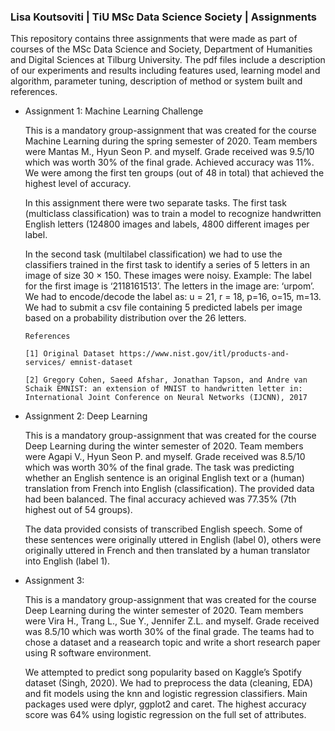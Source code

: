 ### Lisa Koutsoviti | TiU MSc Data Science Society | Assignments

This repository contains three assignments that were made as part of courses of the MSc Data Science and Society, Department of Humanities and Digital Sciences at Tilburg University. The pdf files include a description of our experiments and results including features used, learning model and algorithm, parameter tuning, description of method or system built and references.

- Assignment 1: Machine Learning Challenge

  This is a mandatory group-assignment that was created for the course Machine Learning during the spring semester of 2020. Team members were Mantas M., Hyun Seon P. and myself. Grade received was 9.5/10 which was worth 30% of the final grade. Achieved accuracy was 11%. We were among the first ten groups (out of 48 in total) that achieved the highest level of accuracy. 

  In this assignment there were two separate tasks. The first task (multiclass classification) was to train a model to recognize handwritten English letters (124800 images and labels, 4800 different images per label.

  In the second task (multilabel classification) we had to use the classifiers trained in the first task to identify a series of 5 letters in an image of size 30 × 150. These images were noisy. Example: The label for the first image is ‘2118161513’. The letters in the image are: ‘urpom’. We had to encode/decode the label as: u = 21, r = 18, p=16, o=15, m=13. We had to submit a csv file containing 5 predicted labels per image based on a probability distribution over the 26 letters.

      References

      [1] Original Dataset https://www.nist.gov/itl/products-and-services/ emnist-dataset

      [2] Gregory Cohen, Saeed Afshar, Jonathan Tapson, and Andre van Schaik EMNIST: an extension of MNIST to handwritten letter in: International Joint Conference on Neural Networks (IJCNN), 2017

- Assignment 2: Deep Learning 

  This is a mandatory group-assignment that was created for the course Deep Learning during the winter semester of 2020. Team members were Agapi V., Hyun Seon P. and myself. Grade received was 8.5/10 which was worth 30% of the final grade. The task was predicting whether an English sentence is an original English text or a (human) translation from French into English (classification). The provided data had been balanced. The final accuracy achieved was 77.35% (7th highest out of 54 groups). 

  The data provided consists of transcribed English speech. Some of these sentences were originally uttered in English (label 0), others were originally uttered in French and then translated by a human translator into English (label 1).

- Assignment 3: 

  This is a mandatory group-assignment that was created for the course Deep Learning during the winter semester of 2020. Team members were Vira H., Trang L., Sue Y., Jennifer Z.L. and myself. Grade received was 8.5/10 which was worth 30% of the final grade. The teams had to chose a dataset and a reasearch topic and write a short research paper using R software environment. 
  
  We attempted to predict song popularity based on Kaggle’s Spotify dataset (Singh, 2020). We had to preprocess the data (cleaning, EDA) and fit models using the knn and logistic regression classifiers. Main packages used were dplyr, ggplot2 and caret. The highest accuracy score was 64% using logistic regression on the full set of attributes. 
